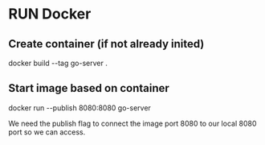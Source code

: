 # RUN Docker

## Create container (if not already inited)

docker build --tag go-server .

## Start image based on container

docker run --publish 8080:8080 go-server

We need the publish flag to connect the image port 8080 to our local 8080 port so we can access.